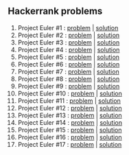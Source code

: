 ## Hackerrank problems

1. Project Euler #1 : [problem](https://www.hackerrank.com/contests/projecteuler/challenges/euler001/problem) | [solution](project_euler/001.cpp)
2. Project Euler #2 : [problem](https://www.hackerrank.com/contests/projecteuler/challenges/euler002/problem) | [solution](project_euler/002.cpp)
3. Project Euler #3 : [problem](https://www.hackerrank.com/contests/projecteuler/challenges/euler003/problem) | [solution](project_euler/003.cpp)
4. Project Euler #4 : [problem](https://www.hackerrank.com/contests/projecteuler/challenges/euler004/problem) | [solution](project_euler/004.cpp)
5. Project Euler #5 : [problem](https://www.hackerrank.com/contests/projecteuler/challenges/euler005/problem) | [solution](project_euler/005.cpp)
6. Project Euler #6 : [problem](https://www.hackerrank.com/contests/projecteuler/challenges/euler006/problem) | [solution](project_euler/006.cpp)
7. Project Euler #7 : [problem](https://www.hackerrank.com/contests/projecteuler/challenges/euler007/problem) | [solution](project_euler/007.cpp)
8. Project Euler #8 : [problem](https://www.hackerrank.com/contests/projecteuler/challenges/euler008/problem) | [solution](project_euler/008.cpp)
9. Project Euler #9 : [problem](https://www.hackerrank.com/contests/projecteuler/challenges/euler009/problem) | [solution](project_euler/009.cpp)
10. Project Euler #10 : [problem](https://www.hackerrank.com/contests/projecteuler/challenges/euler010/problem) | [solution](project_euler/010.cpp)
11. Project Euler #11 : [problem](https://www.hackerrank.com/contests/projecteuler/challenges/euler011/problem) | [solution](project_euler/011.cpp)
12. Project Euler #12 : [problem](https://www.hackerrank.com/contests/projecteuler/challenges/euler012/problem) | [solution](project_euler/012.cpp)
13. Project Euler #13 : [problem](https://www.hackerrank.com/contests/projecteuler/challenges/euler013/problem) | [solution](project_euler/013.cpp)
14. Project Euler #14 : [problem](https://www.hackerrank.com/contests/projecteuler/challenges/euler014/problem) | [solution](project_euler/014.cpp)
15. Project Euler #15 : [problem](https://www.hackerrank.com/contests/projecteuler/challenges/euler015/problem) | [solution](project_euler/015.cpp)
16. Project Euler #16 : [problem](https://www.hackerrank.com/contests/projecteuler/challenges/euler016/problem) | [solution](project_euler/016.cpp)
17. Project Euler #17 : [problem](https://www.hackerrank.com/contests/projecteuler/challenges/euler017/problem) | [solution](project_euler/017.cpp)
